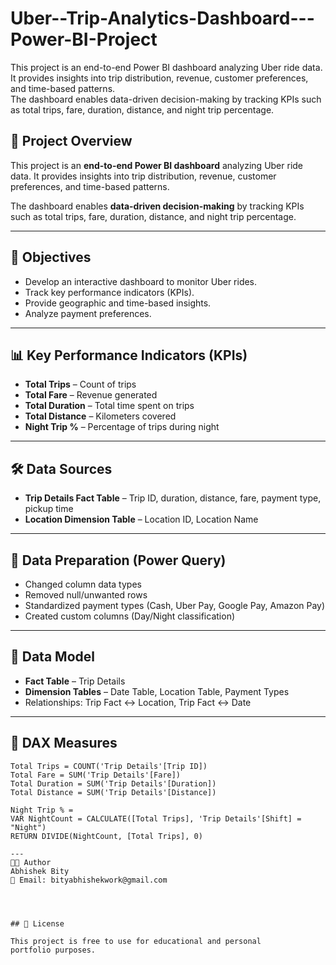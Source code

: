 # Uber--Trip-Analytics-Dashboard---Power-BI-Project
This project is an end-to-end Power BI dashboard analyzing Uber ride data. It provides insights into trip distribution, revenue, customer preferences, and time-based patterns.   
 The dashboard enables data-driven decision-making by tracking KPIs such as total trips, fare, duration, distance, and night trip percentage.


## 📌 Project Overview  
This project is an **end-to-end Power BI dashboard** analyzing Uber ride data. It provides insights into trip distribution, revenue, customer preferences, and time-based patterns.  

The dashboard enables **data-driven decision-making** by tracking KPIs such as total trips, fare, duration, distance, and night trip percentage.  

---
## 🎯 Objectives  
- Develop an interactive dashboard to monitor Uber rides.  
- Track key performance indicators (KPIs).  
- Provide geographic and time-based insights.  
- Analyze payment preferences.  

---

## 📊 Key Performance Indicators (KPIs)  
- **Total Trips** – Count of trips  
- **Total Fare** – Revenue generated  
- **Total Duration** – Total time spent on trips  
- **Total Distance** – Kilometers covered  
- **Night Trip %** – Percentage of trips during night  

---

## 🛠️ Data Sources  
- **Trip Details Fact Table** – Trip ID, duration, distance, fare, payment type, pickup time  
- **Location Dimension Table** – Location ID, Location Name  

---

## 🔄 Data Preparation (Power Query)  
- Changed column data types  
- Removed null/unwanted rows  
- Standardized payment types (Cash, Uber Pay, Google Pay, Amazon Pay)  
- Created custom columns (Day/Night classification)  

---

## 📐 Data Model  
- **Fact Table** – Trip Details  
- **Dimension Tables** – Date Table, Location Table, Payment Types  
- Relationships: Trip Fact ↔ Location, Trip Fact ↔ Date  

---

## 🧮 DAX Measures  
```DAX
Total Trips = COUNT('Trip Details'[Trip ID])
Total Fare = SUM('Trip Details'[Fare])
Total Duration = SUM('Trip Details'[Duration])
Total Distance = SUM('Trip Details'[Distance])

Night Trip % =
VAR NightCount = CALCULATE([Total Trips], 'Trip Details'[Shift] = "Night")
RETURN DIVIDE(NightCount, [Total Trips], 0)

---
👨‍💻 Author
Abhishek Bity
📧 Email: bityabhishekwork@gmail.com




## 📜 License

This project is free to use for educational and personal portfolio purposes.


